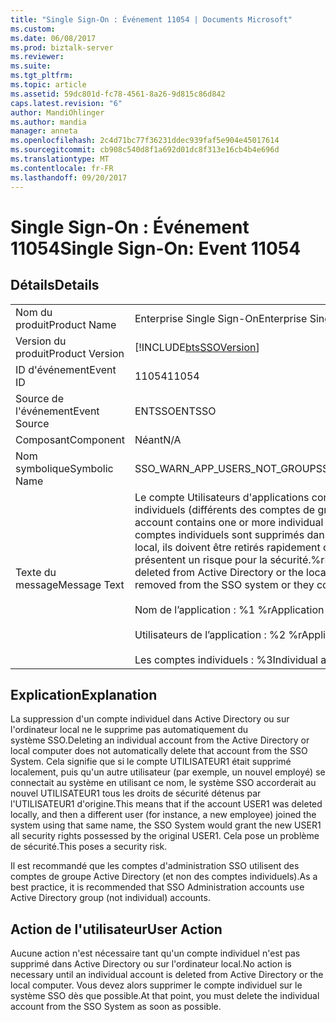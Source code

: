 ```yaml
---
title: "Single Sign-On : Événement 11054 | Documents Microsoft"
ms.custom: 
ms.date: 06/08/2017
ms.prod: biztalk-server
ms.reviewer: 
ms.suite: 
ms.tgt_pltfrm: 
ms.topic: article
ms.assetid: 59dc801d-fc78-4561-8a26-9d815c86d842
caps.latest.revision: "6"
author: MandiOhlinger
ms.author: mandia
manager: anneta
ms.openlocfilehash: 2c4d71bc77f36231ddec939faf5e904e45017614
ms.sourcegitcommit: cb908c540d8f1a692d01dc8f313e16cb4b4e696d
ms.translationtype: MT
ms.contentlocale: fr-FR
ms.lasthandoff: 09/20/2017
---
```

# <a name="single-sign-on-event-11054"></a><span data-ttu-id="d9c8b-102">Single Sign-On : Événement 11054</span><span class="sxs-lookup"><span data-stu-id="d9c8b-102">Single Sign-On: Event 11054</span></span>
## <a name="details"></a><span data-ttu-id="d9c8b-103">Détails</span><span class="sxs-lookup"><span data-stu-id="d9c8b-103">Details</span></span>  
  
|||  
|-|-|  
|<span data-ttu-id="d9c8b-104">Nom du produit</span><span class="sxs-lookup"><span data-stu-id="d9c8b-104">Product Name</span></span>|<span data-ttu-id="d9c8b-105">Enterprise Single Sign-On</span><span class="sxs-lookup"><span data-stu-id="d9c8b-105">Enterprise Single Sign-On</span></span>|  
|<span data-ttu-id="d9c8b-106">Version du produit</span><span class="sxs-lookup"><span data-stu-id="d9c8b-106">Product Version</span></span>|[!INCLUDE[btsSSOVersion](../includes/btsssoversion-md.md)]|  
|<span data-ttu-id="d9c8b-107">ID d'événement</span><span class="sxs-lookup"><span data-stu-id="d9c8b-107">Event ID</span></span>|<span data-ttu-id="d9c8b-108">11054</span><span class="sxs-lookup"><span data-stu-id="d9c8b-108">11054</span></span>|  
|<span data-ttu-id="d9c8b-109">Source de l'événement</span><span class="sxs-lookup"><span data-stu-id="d9c8b-109">Event Source</span></span>|<span data-ttu-id="d9c8b-110">ENTSSO</span><span class="sxs-lookup"><span data-stu-id="d9c8b-110">ENTSSO</span></span>|  
|<span data-ttu-id="d9c8b-111">Composant</span><span class="sxs-lookup"><span data-stu-id="d9c8b-111">Component</span></span>|<span data-ttu-id="d9c8b-112">Néant</span><span class="sxs-lookup"><span data-stu-id="d9c8b-112">N/A</span></span>|  
|<span data-ttu-id="d9c8b-113">Nom symbolique</span><span class="sxs-lookup"><span data-stu-id="d9c8b-113">Symbolic Name</span></span>|<span data-ttu-id="d9c8b-114">SSO_WARN_APP_USERS_NOT_GROUP</span><span class="sxs-lookup"><span data-stu-id="d9c8b-114">SSO_WARN_APP_USERS_NOT_GROUP</span></span>|  
|<span data-ttu-id="d9c8b-115">Texte du message</span><span class="sxs-lookup"><span data-stu-id="d9c8b-115">Message Text</span></span>|<span data-ttu-id="d9c8b-116">Le compte Utilisateurs d'applications contient un ou plusieurs comptes individuels (différents des comptes de groupe).</span><span class="sxs-lookup"><span data-stu-id="d9c8b-116">The Application Users account contains one or more individual (not group) accounts.</span></span> <span data-ttu-id="d9c8b-117">Si ces comptes individuels sont supprimés dans Active Directory ou sur l'ordinateur local, ils doivent être retirés rapidement du système SSO, sinon ils présentent un risque pour la sécurité.%r</span><span class="sxs-lookup"><span data-stu-id="d9c8b-117">If these individual accounts are deleted from Active Directory or the local computer they must be promptly removed from the SSO system or they could become a security risk.%r</span></span><br /><br /> <span data-ttu-id="d9c8b-118">Nom de l’application : %1 %r</span><span class="sxs-lookup"><span data-stu-id="d9c8b-118">Application Name: %1%r</span></span><br /><br /> <span data-ttu-id="d9c8b-119">Utilisateurs de l’application : %2 %r</span><span class="sxs-lookup"><span data-stu-id="d9c8b-119">Application Users: %2%r</span></span><br /><br /> <span data-ttu-id="d9c8b-120">Les comptes individuels : %3</span><span class="sxs-lookup"><span data-stu-id="d9c8b-120">Individual accounts: %3</span></span>|  
  
## <a name="explanation"></a><span data-ttu-id="d9c8b-121">Explication</span><span class="sxs-lookup"><span data-stu-id="d9c8b-121">Explanation</span></span>  
 <span data-ttu-id="d9c8b-122">La suppression d'un compte individuel dans Active Directory ou sur l'ordinateur local ne le supprime pas automatiquement du système SSO.</span><span class="sxs-lookup"><span data-stu-id="d9c8b-122">Deleting an individual account from the Active Directory or local computer does not automatically delete that account from the SSO System.</span></span> <span data-ttu-id="d9c8b-123">Cela signifie que si le compte UTILISATEUR1 était supprimé localement, puis qu'un autre utilisateur (par exemple, un nouvel employé) se connectait au système en utilisant ce nom, le système SSO accorderait au nouvel UTILISATEUR1 tous les droits de sécurité détenus par l'UTILISATEUR1 d'origine.</span><span class="sxs-lookup"><span data-stu-id="d9c8b-123">This means that if the account USER1 was deleted locally, and then a different user (for instance, a new employee) joined the system using that same name, the SSO System would grant the new USER1 all security rights possessed by the original USER1.</span></span> <span data-ttu-id="d9c8b-124">Cela pose un problème de sécurité.</span><span class="sxs-lookup"><span data-stu-id="d9c8b-124">This poses a security risk.</span></span>  
  
 <span data-ttu-id="d9c8b-125">Il est recommandé que les comptes d'administration SSO utilisent des comptes de groupe Active Directory (et non des comptes individuels).</span><span class="sxs-lookup"><span data-stu-id="d9c8b-125">As a best practice, it is recommended that SSO Administration accounts use Active Directory group (not individual) accounts.</span></span>  
  
## <a name="user-action"></a><span data-ttu-id="d9c8b-126">Action de l'utilisateur</span><span class="sxs-lookup"><span data-stu-id="d9c8b-126">User Action</span></span>  
 <span data-ttu-id="d9c8b-127">Aucune action n'est nécessaire tant qu'un compte individuel n'est pas supprimé dans Active Directory ou sur l'ordinateur local.</span><span class="sxs-lookup"><span data-stu-id="d9c8b-127">No action is necessary until an individual account is deleted from Active Directory or the local computer.</span></span> <span data-ttu-id="d9c8b-128">Vous devez alors supprimer le compte individuel sur le système SSO dès que possible.</span><span class="sxs-lookup"><span data-stu-id="d9c8b-128">At that point, you must delete the individual account from the SSO System as soon as possible.</span></span>